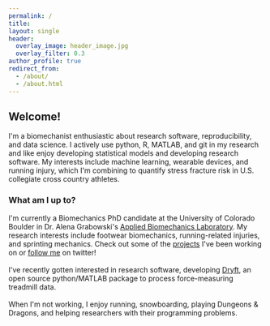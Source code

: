 ```yaml
---
permalink: /
title: 
layout: single
header:
  overlay_image: header_image.jpg
  overlay_filter: 0.3
author_profile: true
redirect_from: 
  - /about/
  - /about.html
---
```

## Welcome!
I'm a biomechanist enthusiastic about research software, reproducibility, and data science. I actively use python, R, MATLAB, and git in my research and like enjoy developing statistical models and developing research software. My interests include machine learning, wearable devices, and running injury, which I'm combining to quantify stress fracture risk in U.S. collegiate cross country athletes. 

### What am I up to?
I'm currently a Biomechanics PhD candidate at the University of Colorado Boulder in Dr. Alena Grabowski's [Applied Biomechanics Laboratory](https://www.colorado.edu/iphy/research/applied-biomechanics-lab). 
My research interests include footwear biomechanics, running-related injuries, and sprinting mechanics. Check out some of the 
[projects](https://alcantarar.github.io/projects/) I've been working on or [follow me](https://twitter.com/Ryan_Alcantara_) on twitter!
<br>    
I've recently gotten interested in research software, developing [Dryft](https://github.com/alcantarar/dryft#dryft), an open source python/MATLAB package to process force-measuring treadmill data. 
<br>    
When I'm not working, I enjoy running, snowboarding, playing Dungeons & Dragons, and helping researchers with their programming problems.


